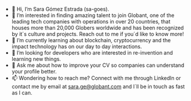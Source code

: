- 👋 Hi, I’m Sara Gómez Estrada (sa-goes).
- 👀 I’m interested in finding amazing talent to join Globant, one of the leading tech companies with operations in over 20 countries, that houses more than 20,000 Globers worldwide and has been recognized by it´s culture and projects. Reach out to me if you´d like to know more!
- 🌱 I’m currently learning about blockchain, cryptocurrency and the impact technology has on our day to day interactions. 
- 🔎 I’m looking for developers who are interested in re-invention and learning new things.
- 💬 Ask me about how to improve your CV so companies can understand your profile better.
- 📫 Wondering how to reach me? Connect with me through LinkedIn or contact me by email at sara.ge@globant.com and I´ll be in touch as fast as I can. 

<!---
sa-goes/sa-goes is a ✨ special ✨ repository because its `README.md` (this file) appears on your GitHub profile.
You can click the Preview link to take a look at your changes.
--->

